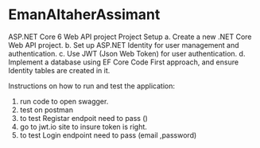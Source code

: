 # EmanAltaherAssimant
ASP.NET Core 6 Web API project 
Project Setup 
a. Create a new .NET Core Web API project. 
b. Set up ASP.NET Identity for user management and authentication. 
c. Use JWT (Json Web Token) for user authentication. 
d. Implement a database using EF Core Code First approach, and ensure 
Identity tables are created in it. 

 Instructions on how to run and test the application:
 1. run code to open swagger.
 2. test on postman 
 3. to test Registar endpoit need to pass ()
 4. go to jwt.io site to insure token is right.
 5. to test Login endpoint need to pass (email ,password)

